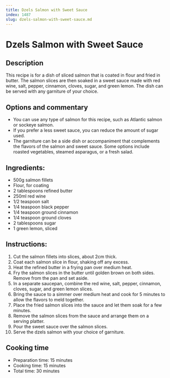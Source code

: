 ```yaml
---
title: Dzels Salmon with Sweet Sauce
index: 1487
slug: dzels-salmon-with-sweet-sauce.md
---
```


# Dzels Salmon with Sweet Sauce

## Description
This recipe is for a dish of sliced salmon that is coated in flour and fried in butter. The salmon slices are then soaked in a sweet sauce made with red wine, salt, pepper, cinnamon, cloves, sugar, and green lemon. The dish can be served with any garniture of your choice.

## Options and commentary
- You can use any type of salmon for this recipe, such as Atlantic salmon or sockeye salmon.
- If you prefer a less sweet sauce, you can reduce the amount of sugar used.
- The garniture can be a side dish or accompaniment that complements the flavors of the salmon and sweet sauce. Some options include roasted vegetables, steamed asparagus, or a fresh salad.

## Ingredients:
- 500g salmon fillets
- Flour, for coating
- 2 tablespoons refined butter
- 250ml red wine
- 1/2 teaspoon salt
- 1/4 teaspoon black pepper
- 1/4 teaspoon ground cinnamon
- 1/4 teaspoon ground cloves
- 2 tablespoons sugar
- 1 green lemon, sliced

## Instructions:
1. Cut the salmon fillets into slices, about 2cm thick.
2. Coat each salmon slice in flour, shaking off any excess.
3. Heat the refined butter in a frying pan over medium heat.
4. Fry the salmon slices in the butter until golden brown on both sides. Remove from the pan and set aside.
5. In a separate saucepan, combine the red wine, salt, pepper, cinnamon, cloves, sugar, and green lemon slices.
6. Bring the sauce to a simmer over medium heat and cook for 5 minutes to allow the flavors to meld together.
7. Place the fried salmon slices into the sauce and let them soak for a few minutes.
8. Remove the salmon slices from the sauce and arrange them on a serving platter.
9. Pour the sweet sauce over the salmon slices.
10. Serve the dzels salmon with your choice of garniture.

## Cooking time
- Preparation time: 15 minutes
- Cooking time: 15 minutes
- Total time: 30 minutes